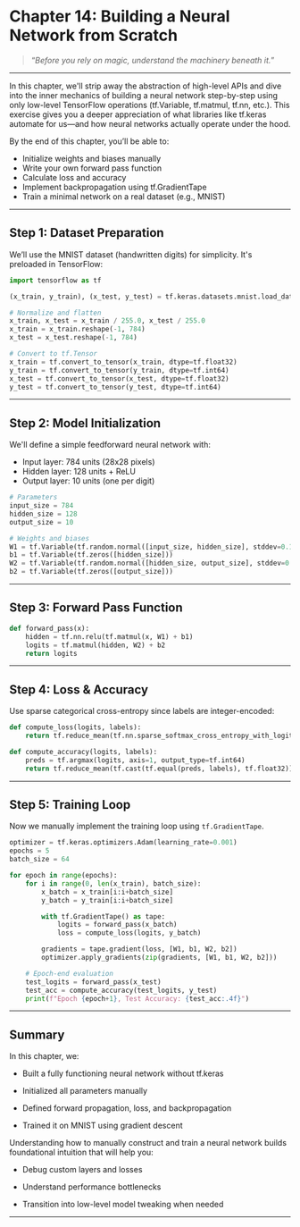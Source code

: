 # Chapter 14: Building a Neural Network from Scratch

> “*Before you rely on magic, understand the machinery beneath it.*”

---

In this chapter, we'll strip away the abstraction of high-level APIs and dive into the inner mechanics of building a neural network step-by-step using only low-level TensorFlow operations (tf.Variable, tf.matmul, tf.nn, etc.). This exercise gives you a deeper appreciation of what libraries like tf.keras automate for us—and how neural networks actually operate under the hood.

By the end of this chapter, you’ll be able to:

- Initialize weights and biases manually  
- Write your own forward pass function  
- Calculate loss and accuracy  
- Implement backpropagation using tf.GradientTape  
- Train a minimal network on a real dataset (e.g., MNIST)  

---

## Step 1: Dataset Preparation

We’ll use the MNIST dataset (handwritten digits) for simplicity. It's preloaded in TensorFlow:
```python
import tensorflow as tf

(x_train, y_train), (x_test, y_test) = tf.keras.datasets.mnist.load_data()

# Normalize and flatten
x_train, x_test = x_train / 255.0, x_test / 255.0
x_train = x_train.reshape(-1, 784)
x_test = x_test.reshape(-1, 784)

# Convert to tf.Tensor
x_train = tf.convert_to_tensor(x_train, dtype=tf.float32)
y_train = tf.convert_to_tensor(y_train, dtype=tf.int64)
x_test = tf.convert_to_tensor(x_test, dtype=tf.float32)
y_test = tf.convert_to_tensor(y_test, dtype=tf.int64)
```

---

## Step 2: Model Initialization

We'll define a simple feedforward neural network with:

- Input layer: 784 units (28x28 pixels)  
- Hidden layer: 128 units + ReLU  
- Output layer: 10 units (one per digit)

```python
# Parameters
input_size = 784
hidden_size = 128
output_size = 10

# Weights and biases
W1 = tf.Variable(tf.random.normal([input_size, hidden_size], stddev=0.1))
b1 = tf.Variable(tf.zeros([hidden_size]))
W2 = tf.Variable(tf.random.normal([hidden_size, output_size], stddev=0.1))
b2 = tf.Variable(tf.zeros([output_size]))
```

---

##  Step 3: Forward Pass Function

```python
def forward_pass(x):
    hidden = tf.nn.relu(tf.matmul(x, W1) + b1)
    logits = tf.matmul(hidden, W2) + b2
    return logits
```

---

##  Step 4: Loss & Accuracy

Use sparse categorical cross-entropy since labels are integer-encoded:
```python
def compute_loss(logits, labels):
    return tf.reduce_mean(tf.nn.sparse_softmax_cross_entropy_with_logits(logits=logits, labels=labels))

def compute_accuracy(logits, labels):
    preds = tf.argmax(logits, axis=1, output_type=tf.int64)
    return tf.reduce_mean(tf.cast(tf.equal(preds, labels), tf.float32))
```

---

## Step 5: Training Loop

Now we manually implement the training loop using `tf.GradientTape`.

```python
optimizer = tf.keras.optimizers.Adam(learning_rate=0.001)
epochs = 5
batch_size = 64

for epoch in range(epochs):
    for i in range(0, len(x_train), batch_size):
        x_batch = x_train[i:i+batch_size]
        y_batch = y_train[i:i+batch_size]

        with tf.GradientTape() as tape:
            logits = forward_pass(x_batch)
            loss = compute_loss(logits, y_batch)

        gradients = tape.gradient(loss, [W1, b1, W2, b2])
        optimizer.apply_gradients(zip(gradients, [W1, b1, W2, b2]))

    # Epoch-end evaluation
    test_logits = forward_pass(x_test)
    test_acc = compute_accuracy(test_logits, y_test)
    print(f"Epoch {epoch+1}, Test Accuracy: {test_acc:.4f}")
```

---

## Summary

In this chapter, we:  

- Built a fully functioning neural network without tf.keras  

- Initialized all parameters manually  

- Defined forward propagation, loss, and backpropagation  

- Trained it on MNIST using gradient descent  

Understanding how to manually construct and train a neural network builds foundational intuition that will help you:

- Debug custom layers and losses  

- Understand performance bottlenecks  

- Transition into low-level model tweaking when needed

---

